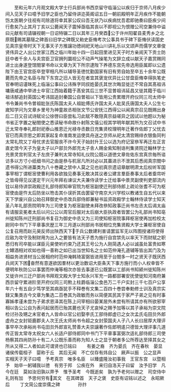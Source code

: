 <!-- { "loadSidebar": true } -->
　　至和元年六月观文殿大学士行兵部尚书西京留守临淄公以疾归于京师八月疾少间入见天子曰噫予旧学之臣也乃留侍讲迩英阁诏五日一朝前殿明年正月疾作不能朝饬太医朝夕往视有司除道将幸其家公叹曰吾无状乃以疾病忧吾君即驰奏曰臣疾少间行愈矣乃止其月丁亥以公薨闻天子震悼亟临其丧以不即视公为恨赠公司空兼侍中谥曰元献有司请辍视朝一日诏特辍二日以其年三月癸酉公于许州阳翟县麦秀乡之北原既赐其墓隧之碑首曰旧学之碑既又勑史臣脩考次公事具书于碑下臣脩伏读国史见真宗皇帝时天下无事天子方推譲功徳祠祀天地山川讲礼乐以文颂声而儒学文章俊贤伟异之人出公世家江西之临川年始十四一日起田里进见天子时方亲阅天下贡士防廷中者千余人与夫宫臣卫官拥列圜视公不动声气操笔为文辞立成以献天子嘉赏赐同进士出身遂登馆閤掌书命以文章为天下所宗逮陛下养德东宫先帝选用臣属即以公遗陛下由王官宫臣卒登宰相凡所以辅导圣徳忧勤国家有旧有劳自始至卒五十余年公既薨而先帝之名臣与陛下东宫之旧人皆无在者宜其褒宠优异比公甘盘臣脩幸得执笔史官奉明诏谨昩死上临淄公事曰公讳殊字同叔姓晏氏其世次晦显徙迁不常自其髙祖讳墉唐咸通中举进士卒官江西始着籍于髙安其后三世不显曽祖讳延昌又徙其籍于临川祖讳郜追封英国公考讳固追封秦国公自曽祖以下皆用公贵累赠开府仪同三司太师中书令兼尚书令曽祖妣张氏陈国太夫人祖妣傅氏许国太夫人妣吴氏唐国太夫人公生七嵗知学问为文章乡里号为神童故丞相张文节公安抚江西得公以闻真宗召见既赐出身后二日又召试诗赋论公徐啓曰臣尝私习此赋不敢隠真宗益嗟异之因试以他题以为秘书省正字置之秘閤使之悉读秘书命故仆射陈文僖公视其学明年献其所为文召试中书迁太常寺奉礼郎封祀泰山推恩迁光禄寺丞数日充集贤校理明年迁著作佐郎丁父忧去官巳而真宗思之即其家起复命淮南发运使具舟送之京师从祀太清宫赐绯衣银鱼同判太常礼院又丁母忧求去官服丧不许今天子始封升王公以选为府记室叅军再迁左正言直史馆今天子为皇太子以户部贠外郎充太子舎人赐金紫知制诰判集贤院迁翰林学士充景灵宫判官太子左庶子兼判太常寺知礼仪院公既以道徳文章佐佑东宫真宗毎所谘访多以方寸小纸细书问之由是叅与机宻凡所对必以其藁进示不泄其后悉阅真宗閤中遗书得公所进藁类为八十巻藏之禁中人莫之见也初真宗遗诏章献明肃太后权听军国事宰相丁谓枢宻使曹利用各欲独见奏事无敢决其议者公建言羣臣奏事太后者埀帘听之皆毋得见议遂定干兴元年拜右谏议大夫兼侍读学士迁给事中景灵副使判吏部流内铨以易侍讲崇政殿迁礼部侍郎知审官院为枢宻副使迁刑部侍郎上疏论张耆不可为枢宻使由是忤太后防坐以笏击其仆误折其齿罢留守南京大兴学校以教诸生自五代以来天下学废兴自公始召拜御史中丞改兵部侍郎兼秘书监资政殿学士翰林侍读学士知天圣八年礼部贡院明年为三司使复为枢宻副使未拜改叅知政事迁尚书左丞太后谒太庙有请服衮冕者太后以问公公以周官后服对太后崩大臣执政者皆罢公为礼部尚书知亳州徙知陈州迁刑部尚书复召为御史中丞又为三司使知枢宻院事拜枢宻使再加检校太尉同中书门下平章事庆歴三年三月遂以刑部尚书居相位充集贤殿大学士兼枢宻使自公复召用而赵元昊反师出陜西天下于兵公数建利害请罢监军无以阵图授诸将使得应敌为攻守及制财用为出入之要皆有法天子悉为施行自宫禁先以率天下而财赋之职悉归有司卒能以谋臣元昊使听约束乃还其王号公为人刚简遇人必以诚虽处富贵如寒士罇酒相对欢如也得一善称之如已出当世知名之士如范仲淹孔道辅等皆出其门及为相益务进贤材当公居相府时范仲淹韩琦富弼皆进用至于台閤多一时之贤天子既厌西兵闵天下困奋然有意遂欲因羣材以更治数诏大臣条天下事方施行而小人权幸皆不便明年秋防公以事罢而仲淹等相次亦皆去事遂已公既罢以工部尚书知颍州徙知陈州又徙许州三迁户部尚书拜观文殿大学士知永兴军充一路都部署安抚使徙知河南府兼西京留守累进阶至开府仪同三司勲上柱爵临淄公食邑万二千户实封三千七百户公享年六十有五自少笃学至其病亟犹手不释巻有文集二百四十巻尝奉勅修士训及真宗实録又集类古今文章为集选二百巻其为政敏而务以简便其民其于家严子弟之见有时事寡姊孝谨未尝为子弟求恩泽其在陈上问宰相曰晏某居外未尝有所请其亦有所欲邪宰相以告公公自为表问起居而已殆其薨也天子尤哀悼之赐予加等以其子承裕为崇文院检讨孙及甥之未官者九人皆命以官公初娶李氏工部侍郎虚已之女次孟氏屯田贠外郎虚舟之女封钜鹿郡夫人次王氏太师尚书令超之女封荥国夫人子八人长曰居厚大理评事早卒次承裕尚书屯田贠外郎宣礼赞善大夫崇譲著作佐郎明逺只德皆大理评事几道传正皆太常寺太祝女六人长适户部侍郎同中书门下平章事富弼次适礼部侍郎三司使杨察其四尚防孙十有二人公既乐善而称为知人士之显于朝者多公所荐达至择其女之所从又得二人者如此可谓贤也已铭曰
　　有姜之裔　齐为晏氏　齐在春秋　晏显诸侯传载桓子　婴称于丘　其后无闻　不亡仅存有炜自公　厥声以振　公之显声　实相天子天子曰噫　予考真宗　唯多名臣　以臻盛隆汝初事我　王官东宫　以暨相予　始卒一躬辅我以徳　有劳于邦　公疾在外　来归自洛天子曰留　汝予旧学　凡今在廷　莫如汝旧孰以畀予　惟予圣考　今既逝矣　孰为予老何以赠之　司空侍中　礼则有加　予思何穷有其文　在其碑首　天子之褒　史臣有诏铭以述之　永昭厥后
　　丁文简公度崇儒之碑　　　　孙抃
